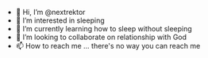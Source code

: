 - 👋 Hi, I’m @nextrektor
- 👀 I’m interested in sleeping
- 🌱 I’m currently learning how to sleep without sleeping
- 💞️ I’m looking to collaborate on relationship with God
- 📫 How to reach me ... there's no way you can reach me

<!---
nextrektor/nextrektor is a ✨ special ✨ repository because its `README.md` (this file) appears on your GitHub profile.
You can click the Preview link to take a look at your changes.
--->
